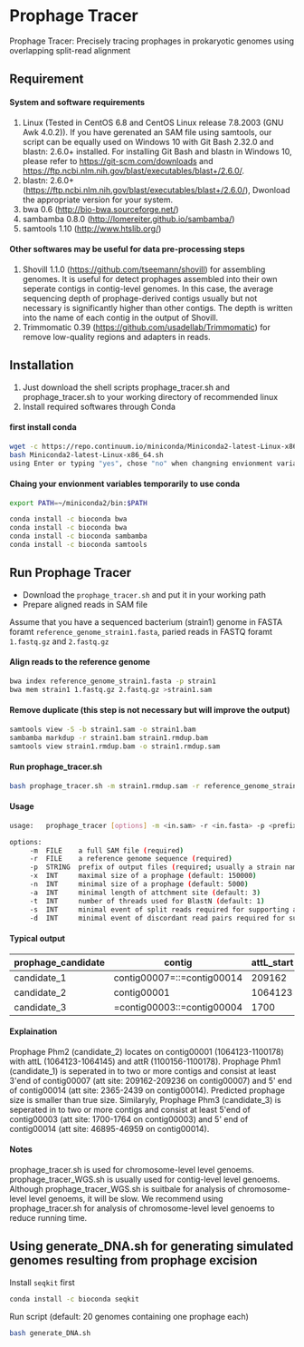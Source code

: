 Prophage Tracer
========

Prophage Tracer: Precisely tracing prophages in prokaryotic genomes using overlapping split-read alignment

Requirement
------

#### System and software requirements

1. Linux (Tested in CentOS 6.8 and CentOS Linux release 7.8.2003 (GNU Awk 4.0.2)). If you have gerenated an SAM file using samtools, our script can be equally used on Windows 10 with Git Bash 2.32.0 and blastn: 2.6.0+ installed. For installing Git Bash and blastn in Windows 10, please refer to https://git-scm.com/downloads and https://ftp.ncbi.nlm.nih.gov/blast/executables/blast+/2.6.0/.
2. blastn: 2.6.0+ (https://ftp.ncbi.nlm.nih.gov/blast/executables/blast+/2.6.0/), Dwonload the appropriate version for your system.
3. bwa 0.6 (http://bio-bwa.sourceforge.net/)
4. sambamba 0.8.0 (http://lomereiter.github.io/sambamba/)
5. samtools 1.10 (http://www.htslib.org/)

#### Other softwares may be useful for data pre-processing steps
1. Shovill 1.1.0 (https://github.com/tseemann/shovill) for assembling genomes. It is useful for detect prophages assembled into their own seperate contigs in contig-level genomes. In this case, the average sequencing depth of prophage-derived contigs usually but not necessary is significantly higher than other contigs. The depth is written into the name of each contig in the output of Shovill.
2. Trimmomatic 0.39 (https://github.com/usadellab/Trimmomatic) for remove low-quality regions and adapters in reads.

Installation
------
1. Just download the shell scripts prophage_tracer.sh and prophage_tracer.sh to your working directory of recommended linux
2. Install required softwares through Conda

#### first install conda
```Bash
wget -c https://repo.continuum.io/miniconda/Miniconda2-latest-Linux-x86_64.sh
bash Miniconda2-latest-Linux-x86_64.sh
using Enter or typing "yes", chose "no" when changning envionment variables
```
#### Chaing your envionment variables temporarily to use conda
```Bash
export PATH=~/miniconda2/bin:$PATH
```
```Bash
conda install -c bioconda bwa
conda install -c bioconda bwa
conda install -c bioconda sambamba
conda install -c bioconda samtools
```

Run Prophage Tracer
------

* Download the `prophage_tracer.sh` and put it in your working path
* Prepare aligned reads in SAM file

Assume that you have a sequenced bacterium (strain1) genome in FASTA foramt `reference_genome_strain1.fasta`, paried reads in FASTQ foramt `1.fastq.gz` and `2.fastq.gz`

#### Align reads to the reference genome
```Bash
bwa index reference_genome_strain1.fasta -p strain1
bwa mem strain1 1.fastq.gz 2.fastq.gz >strain1.sam
```
#### Remove duplicate (this step is not necessary but will improve the output)
```Bash
samtools view -S -b strain1.sam -o strain1.bam
sambamba markdup -r strain1.bam strain1.rmdup.bam
samtools view strain1.rmdup.bam -o strain1.rmdup.sam 
```
#### Run prophage_tracer.sh
```Bash
bash prophage_tracer.sh -m strain1.rmdup.sam -r reference_genome_strain1.fasta -p strain1
```
#### Usage

```Bash
usage:   prophage_tracer [options] -m <in.sam> -r <in.fasta> -p <prefix>

options:
     -m  FILE    a full SAM file (required)
     -r  FILE    a reference genome sequence (required)
     -p  STRING  prefix of output files (required; usually a strain name or a sample name)
     -x  INT     maximal size of a prophage (default: 150000)
     -n  INT     minimal size of a prophage (default: 5000)
     -a  INT     minimal length of attchment site (default: 3)
     -t  INT     number of threads used for BlastN (default: 1)
     -s  INT     minimal event of split reads required for supporting a prophage candidate (default: 1)
     -d  INT     minimal event of discordant read pairs required for supporting a prophage candidat (default: 1)
```

#### Typical output
prophage_candidate|contig|attL_start|attL_start|attR_end|attR_end|prophage_size|SR_evidence_attB|SR_evidence_attP|DRP_evidence_attB|DRP_evidence_attP|
|----------|-------------------------|----|----|----|----|----|----|----|----|----|
candidate_1|contig00007=::=contig00014|209162|209236|2365|2439|16770|0|4|1|2
candidate_2|contig00001|1064123|1064145|1100156|1100178|36033|0|1|0|0
candidate_3|=contig00003::=contig00004|1700|1764|46895|46959|48658|2|28|2|24

#### Explaination
Prophage Phm2 (candidate_2) locates on contig00001 (1064123-1100178) with attL (1064123-1064145) and attR (1100156-1100178). Prophage Phm1 (candidate_1) is seperated in to two or more contigs and consist at least 3'end of contig00007 (att site: 209162-209236 on contig00007) and 5' end of contig00014 (att site: 2365-2439 on contig00014). Predicted prophage size is smaller than true size. Similaryly, Prophage Phm3 (candidate_3)
is seperated in to two or more contigs and consist at least 5'end of contig00003 (att site: 1700-1764 on contig00003) and 5' end of contig00014 (att site: 46895-46959 on contig00014).



#### Notes
prophage_tracer.sh is used for chromosome-level level genoems. prophage_tracer_WGS.sh is usually used for contig-level level genoems. Although prophage_tracer_WGS.sh is suitbale for analysis of chromosome-level level genoems, it will be slow. We recommend using prophage_tracer.sh for analysis of chromosome-level level genoems to reduce running time. 

Using generate_DNA.sh for generating simulated genomes resulting from prophage excision
------

Install `seqkit` first
```Bash
conda install -c bioconda seqkit
```
Run script (default: 20 genomes containing one prophage each)
```Bash
bash generate_DNA.sh
```
